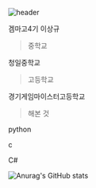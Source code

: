 ![header](https://capsule-render.vercel.app/api?type=Waving&color=003399&height=200&section=header&text=이상규&fontSize=50&animation=fadeIn&fontColor=DDDDDD)

겜마고4기 이상규
>중학교

청일중학교

>고등학교

경기게임마이스터고등학교

>해본 것

python

c

C#

![Anurag's GitHub stats](https://github-readme-stats.vercel.app/api?username=leo82380&show_icons=true&theme=radical)
